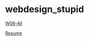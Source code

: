 # webdesign_stupid

[W06-All](https://billy206.github.io/web_design/w06-all/index.html)

[Resume](https://billy206.github.io/web_design/resume/index.html)